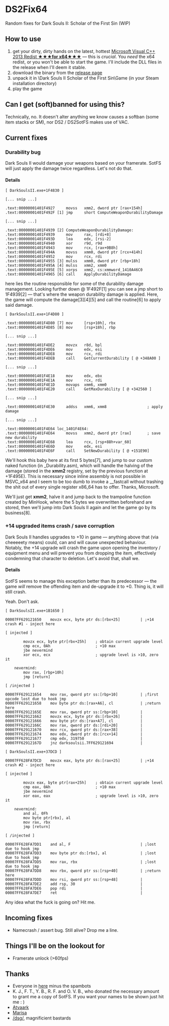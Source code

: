 # DS2Fix64

Random fixes for Dark Souls II: Scholar of the First Sin (WIP)

## How to use

1. get your dirty, dirty hands on the latest, hottest [Microsoft Visual C++ 2013 Redist __★★★for x64★★★__](http://www.microsoft.com/en-us/download/details.aspx?id=40784) — this is *crucial*. You *need* the x64 redist, or you won't be able to start the game. I'll include the DLL files in the release when I'll deem it stable.
2. download the binary from the [release page](https://github.com/eur0pa/DS2Fix64/releases)
3. unpack it in \Dark Souls II Scholar of the First Sin\Game (in your Steam installation directory)
4. play the game

## Can I get (soft)banned for using this?

Technically, no. It doesn't alter anything we know causes a softban (some item stacks or SM), nor DS2 / DS2SotFS makes use of VAC.

## Current fixes

### Durability bug

Dark Souls II would damage your weapons based on your framerate. SotFS will just apply the damage twice regardless. Let's not do that.

#### Details

```Assembly
[ DarkSoulsII.exe+1F4830 ]

[... snip ...]

.text:00000001401F4927     movss   xmm2, dword ptr [rax+154h]
.text:00000001401F492F [1] jmp     short ComputeWeaponDurabilityDamage

[... snip ...]

.text:00000001401F4939 [2] ComputeWeaponDurabilityDamage:
.text:00000001401F4939     mov     rax, [rdi+8]
.text:00000001401F493D     lea     edx, [rsi-2]
.text:00000001401F4940     xor     r9d, r9d
.text:00000001401F4943     mov     rcx, [rax+0B8h]
.text:00000001401F494A     movss   xmm0, dword ptr [rcx+414h]
.text:00000001401F4952     mov     rcx, rdi
.text:00000001401F4955 [3] mulss   xmm0, dword ptr [rbp+18h]
.text:00000001401F495A [4] mulss   xmm2, xmm0
.text:00000001401F495E [5] xorps   xmm2, cs:xmmword_1410A46C0
.text:00000001401F4965 [6] call    ApplyDurabilityDamage
```

here lies the routine responsible for some of the durability damage management. Looking further down @ 1F492F[1] you can see a jmp short to 1F4939[2] — that's where the weapon durability damage is applied. Here, the game will compute the damage[3][4][5] and call the routine[6] to apply said damage.

```Assembly
[ DarkSoulsII.exe+1F4D80 ]

.text:00000001401F4D80 [7] mov     [rsp+10h], rbx
.text:00000001401F4D85 [8] mov     [rsp+18h], rbp

[... snip ...]

.text:00000001401F4DE2     movzx   r8d, bpl
.text:00000001401F4DE6     mov     edx, esi
.text:00000001401F4DE8     mov     rcx, rdi
.text:00000001401F4DEB     call    GetCurrentDurability [ @ +348A00 ]

[... snip ...]

.text:00000001401F4E18     mov     edx, ebx
.text:00000001401F4E1A     mov     rcx, rdi
.text:00000001401F4E1D     movaps  xmm6, xmm0
.text:00000001401F4E20     call    GetMaxDurability [ @ +342560 ]

[... snip ...]

.text:00000001401F4E30     addss   xmm6, xmm8                  ; apply damage

[... snip ...]

.text:00000001401F4E64 loc_1401F4E64:
.text:00000001401F4E64     movss   xmm2, dword ptr [rax]       ; save new durability
.text:00000001401F4E68     lea     rcx, [rsp+88h+var_60]
.text:00000001401F4E6D     mov     edx, esi
.text:00000001401F4E6F     call    SetNewDurability [ @ +151E90]
```

We'll hook this baby here at its first 5 bytes[7], and jump to our custom naked function (in \_Durability.asm), which will handle the halving of the damage (stored in the **xmm2** registry, set by the previous function at +1F495E). This is necessary since inline assembly is not possible in MSVC_x64 and I seem to be too dumb to invoke a \_\_fastcall without trashing the shit out of every single register x86_64 has to offer. Thanks, Microsoft.

We'll just get **xmm2**, halve it and jump back to the trampoline function created by MinHook, where the 5 bytes we overwritten beforehand are stored, then we'll jump into Dark Souls II again and let the game go by its business[8].


### +14 upgraded items crash / save corruption

Dark Souls II handles upgrades to +10 in game — anything above that (via cheeeeety means) could, can and will cause unexpected behaviour. Notably, the +14 upgrade will crash the game upon opening the inventory / equipment menu and will prevent you from dropping the item, effectively condemning that character to deletion. Let's avoid that, shall we.

#### Details

SotFS seems to manage this exception better than its predecessor — the game *will* remove the offending item and de-upgrade it to +0. Thing is, it will still crash.

Yeah. Don't ask.

```Assembly
[ DarkSoulsII.exe+1B1650 ]

00007FF629121650    movzx ecx, byte ptr ds:[rbx+25]         | ;+14 crash #1 - inject here

[ injected ]

        movzx ecx, byte ptr[rbx+25h]    ; obtain current upgrade level
        cmp ecx, 0Ah                    ; +10 max
        jbe nevermind
        xor ecx, ecx                    ; upgrade level is >10, zero it

    nevermind:
        mov rax, [rbp+10h]
        jmp [return]

[ /injected ]

00007FF629121654    mov rax, qword ptr ss:[rbp+10]          | ;first opcode lost due to hook jmp
00007FF629121658    mov byte ptr ds:[rax+A6], cl            | ;return here
00007FF62912165E    mov rax, qword ptr ss:[rbp+10]          |
00007FF629121662    movzx ecx, byte ptr ds:[rbx+26]         |
00007FF629121666    mov byte ptr ds:[rax+A7], cl            |
00007FF62912166C    mov rax, qword ptr ds:[rdi+20]          |
00007FF629121670    mov rcx, qword ptr ds:[rax+38]          |
00007FF629121674    mov edx, dword ptr ds:[rcx+14]          |
00007FF629121677    cmp edx, 319750                         |
00007FF62912167D    jnz darksoulsii.7FF629121694            |
```

```Assembly
[ DarkSoulsII.exe+37DCD ]

00007FF628FA7DCD    movzx eax, byte ptr ds:[rax+25]         | ;+14 crash #2 - inject here

[ injected ]

        movzx eax, byte ptr[rax+25h]    ; obtain current upgrade level
        cmp eax, 0Ah                    ; +10 max
        jbe nevermind
        xor eax, eax                    ; upgrade level is >10, zero it

    nevermind:
        and al, 0Fh
        mov byte ptr[rbx], al
        mov rax, rbx
        jmp [return]

[ /injected ]

00007FF628FA7DD1    and al, F                               | ;lost due to hook jmp
00007FF628FA7DD3    mov byte ptr ds:[rbx], al               | ;lost due to hook jmp
00007FF628FA7DD5    mov rax, rbx                            | ;lost due to hook jmp
00007FF628FA7DD8    mov rbx, qword ptr ss:[rsp+40]          | ;return here
00007FF628FA7DDD    mov rsi, qword ptr ss:[rsp+48]          |
00007FF628FA7DE2    add rsp, 30                             |
00007FF628FA7DE6    pop rdi                                 |
00007FF628FA7DE7    ret                                     |
```

Any idea what the fuck is going on? Hit me.


## Incoming fixes

* Namecrash / assert bug. Still alive? Drop me a line.


## Things I'll be on the lookout for

* Framerate unlock (>60fps)


## Thanks

* Everyone in [here](http://redd.it/31i7nb) minus the spambots
* K. J., F. T., Y. B., R. F. and O. V. B., who donated the necessary amount to grant me a copy of SotFS. If you want your names to be shown just hit me : )
* [Atvaark](https://github.com/Atvaark)
* [Marisa](https://github.com/OrdinaryMagician)
* [/dsg/](https://boards.4chan.org/vg/catalog#s=/dsg/), magnificient bastards
